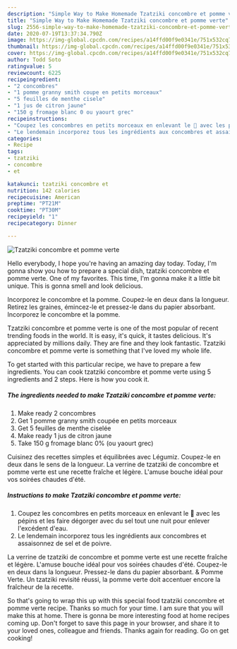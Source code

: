 ```yaml
---
description: "Simple Way to Make Homemade Tzatziki concombre et pomme verte"
title: "Simple Way to Make Homemade Tzatziki concombre et pomme verte"
slug: 2556-simple-way-to-make-homemade-tzatziki-concombre-et-pomme-verte
date: 2020-07-19T13:37:34.790Z
image: https://img-global.cpcdn.com/recipes/a14ffd00f9e0341e/751x532cq70/tzatziki-concombre-et-pomme-verte-photo-principale-de-la-recette.jpg
thumbnail: https://img-global.cpcdn.com/recipes/a14ffd00f9e0341e/751x532cq70/tzatziki-concombre-et-pomme-verte-photo-principale-de-la-recette.jpg
cover: https://img-global.cpcdn.com/recipes/a14ffd00f9e0341e/751x532cq70/tzatziki-concombre-et-pomme-verte-photo-principale-de-la-recette.jpg
author: Todd Soto
ratingvalue: 5
reviewcount: 6225
recipeingredient:
- "2 concombres"
- "1 pomme granny smith coupe en petits morceaux"
- "5 feuilles de menthe cisele"
- "1 jus de citron jaune"
- "150 g fromage blanc 0 ou yaourt grec"
recipeinstructions:
- "Coupez les concombres en petits morceaux en enlevant le 💚 avec les pépins et les faire dégorger avec du sel tout une nuit pour enlever l&#39;excédent d&#39;eau."
- "Le lendemain incorporez tous les ingrédients aux concombres et assaisonnez de sel et de poivre."
categories:
- Recipe
tags:
- tzatziki
- concombre
- et

katakunci: tzatziki concombre et 
nutrition: 142 calories
recipecuisine: American
preptime: "PT21M"
cooktime: "PT30M"
recipeyield: "1"
recipecategory: Dinner

---
```



![Tzatziki concombre et pomme verte](https://img-global.cpcdn.com/recipes/a14ffd00f9e0341e/751x532cq70/tzatziki-concombre-et-pomme-verte-photo-principale-de-la-recette.jpg)

Hello everybody, I hope you're having an amazing day today. Today, I'm gonna show you how to prepare a special dish, tzatziki concombre et pomme verte. One of my favorites. This time, I'm gonna make it a little bit unique. This is gonna smell and look delicious.

Incorporez le concombre et la pomme. Coupez-le en deux dans la longueur. Retirez les graines, émincez-le et pressez-le dans du papier absorbant. Incorporez le concombre et la pomme.

Tzatziki concombre et pomme verte is one of the most popular of recent trending foods in the world. It is easy, it's quick, it tastes delicious. It's appreciated by millions daily. They are fine and they look fantastic. Tzatziki concombre et pomme verte is something that I've loved my whole life.


To get started with this particular recipe, we have to prepare a few ingredients. You can cook tzatziki concombre et pomme verte using 5 ingredients and 2 steps. Here is how you cook it.

<!--inarticleads1-->

##### The ingredients needed to make Tzatziki concombre et pomme verte:

1. Make ready 2 concombres
1. Get 1 pomme granny smith coupée en petits morceaux
1. Get 5 feuilles de menthe ciselée
1. Make ready 1 jus de citron jaune
1. Take 150 g fromage blanc 0% (ou yaourt grec)


Cuisinez des recettes simples et équilibrées avec Légumiz. Coupez-le en deux dans le sens de la longueur. La verrine de tzatziki de concombre et pomme verte est une recette fraîche et légère. L&#39;amuse bouche idéal pour vos soirées chaudes d&#39;été. 

<!--inarticleads2-->

##### Instructions to make Tzatziki concombre et pomme verte:

1. Coupez les concombres en petits morceaux en enlevant le 💚 avec les pépins et les faire dégorger avec du sel tout une nuit pour enlever l&#39;excédent d&#39;eau.
1. Le lendemain incorporez tous les ingrédients aux concombres et assaisonnez de sel et de poivre.


La verrine de tzatziki de concombre et pomme verte est une recette fraîche et légère. L&#39;amuse bouche idéal pour vos soirées chaudes d&#39;été. Coupez-le en deux dans la longueur. Pressez-le dans du papier absorbant. &amp; Pomme Verte. Un tzatziki revisité réussi, la pomme verte doit accentuer encore la fraîcheur de la recette. 

So that's going to wrap this up with this special food tzatziki concombre et pomme verte recipe. Thanks so much for your time. I am sure that you will make this at home. There is gonna be more interesting food at home recipes coming up. Don't forget to save this page in your browser, and share it to your loved ones, colleague and friends. Thanks again for reading. Go on get cooking!
